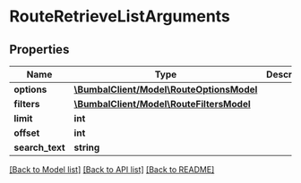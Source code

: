 # RouteRetrieveListArguments

## Properties
Name | Type | Description | Notes
------------ | ------------- | ------------- | -------------
**options** | [**\BumbalClient/Model\RouteOptionsModel**](RouteOptionsModel.md) |  | [optional] 
**filters** | [**\BumbalClient/Model\RouteFiltersModel**](RouteFiltersModel.md) |  | [optional] 
**limit** | **int** |  | [optional] 
**offset** | **int** |  | [optional] 
**search_text** | **string** |  | [optional] 

[[Back to Model list]](../README.md#documentation-for-models) [[Back to API list]](../README.md#documentation-for-api-endpoints) [[Back to README]](../README.md)


